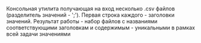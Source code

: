 Консольная утилита получающая на вход несколько .csv файлов (разделитель значений - ';'). Первая строка каждого - заголовки значений. Результат работы - набор файлов с названиями соответствующими заголовкам и содержимым - уникальными в рамках всей задачи значениями